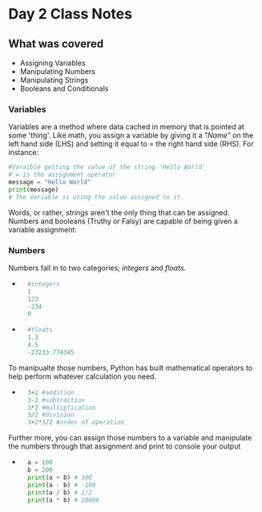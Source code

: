 # Day 2 Class Notes

## What was covered
- Assigning Variables
- Manipulating Numbers
- Manipulating Strings
- Booleans and Conditionals

### Variables
Variables are a method where data cached in memory that is pointed at some 'thing'.
Like math, you assign a variable by giving it a *"Name"* on the left hand side (LHS) and setting it equal to *=* the right hand side (RHS).
For instance:

```python
#Varaible getting the value of the string 'Hello World'
# = is the assignment operator
message = "Hello World" 
print(message) 
# The Variable is using the value assigned to it.
```
Words, or rather, *strings* aren't the only thing that can be assigned. Numbers and booleans (Truthy or Falsy) are capable of being given a variable assignment.

### Numbers
Numbers fall in to two categories; *integers* and *floats*. 

- ```python
    #integers
    1
    123
    -234
    0
- ```python
    #floats
    1.3
    4.5
    -23233.774345

To manipualte those numbers, Python has built mathematical operators to help perform whatever calculation you need. 

- ```python
    3+2 #addition
    3-2 #subtraction
    3*2 #multiplication
    3/2 #division
    3+2*3/2 #order of operation

Further more, you can assign those numbers to a variable and manipulate the numbers through that assignment and print to console your output

- ```python
    a = 100
    b = 200
    print(a + b) # 300
    print(a - b) # -100
    print(a / b) # 1/2
    print(a * b) # 20000